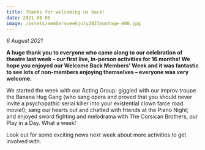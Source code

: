 ```yaml
---
title: Thanks for welcoming us back!
date: 2021-08-05
image: /assets/membersweekjuly2021montage-800.jpg
---
```

*6 August 2021*

**A huge thank you to everyone who came along to our celebration of theatre last week – our first live, in-person activities for 16 months! We hope you enjoyed our Welcome Back Members' Week and it was fantastic to see lots of non-members enjoying themselves – everyone was very welcome.**

We started the week with our Acting Group; giggled with our improv troupe the Banana Hug Gang (who sang opera and proved that you should never invite a psychopathic serial killer into your existential clown farce road movie!); sang our hearts out and chatted with friends at the Piano Night; and enjoyed sword fighting and melodrama with The Corsican Brothers, our Play in a Day. What a week!

Look out for some exciting news next week about more activities to get involved with.

![]()